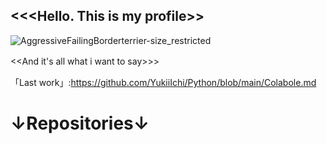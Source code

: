 <<<Hello. This is my profile>>
-
![AggressiveFailingBorderterrier-size_restricted](https://user-images.githubusercontent.com/112687355/201560526-dad5ad00-d6e5-451c-b795-85979b652ff9.gif) 

<<And it's all what i want to say>>>        　　　　　　

「Last work」:https://github.com/YukiiIchi/Python/blob/main/Colabole.md

↓Repositories↓ 
=
